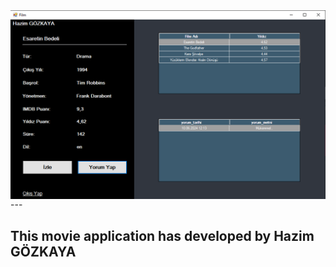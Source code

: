 <img align="left" style="width:800px" src="./Imdb/moviePage.png">
<br>
---
<h2>This movie application has developed by Hazim GÖZKAYA </h2>
